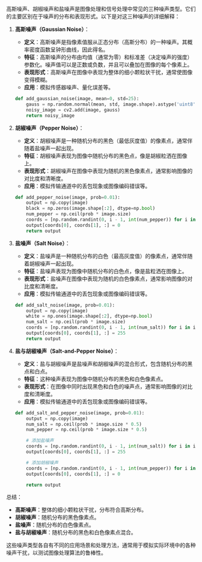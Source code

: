 高斯噪声、胡椒噪声和盐噪声是图像处理和信号处理中常见的三种噪声类型。它们的主要区别在于噪声的分布和表现形式。以下是对这三种噪声的详细解释：

1. **高斯噪声（Gaussian Noise）**：
   - **定义**：高斯噪声是指像素值服从正态分布（高斯分布）的一种噪声。其概率密度函数呈钟形曲线，因此得名。
   - **特征**：高斯噪声的分布由均值（通常为零）和标准差（决定噪声的强度）参数化。噪声值可以是正数或负数，并且可以叠加在图像的每个像素上。
   - **表现形式**：高斯噪声在图像中表现为整体的细小颗粒状干扰，通常使图像变得模糊。
   - **应用**：模拟传感器噪声、量化误差等。

   ```python
   def add_gaussian_noise(image, mean=0, std=25):
       gauss = np.random.normal(mean, std, image.shape).astype('uint8')
       noisy_image = cv2.add(image, gauss)
       return noisy_image
   ```

2. **胡椒噪声（Pepper Noise）**：
   - **定义**：胡椒噪声是一种随机分布的黑色（最低灰度值）的像素点，通常伴随着盐噪声一起出现。
   - **特征**：胡椒噪声表现为图像中随机分布的黑色点，像是胡椒粒洒在图像上。
   - **表现形式**：胡椒噪声在图像中表现为随机的黑色像素点，通常影响图像的对比度和清晰度。
   - **应用**：模拟传输通道中的丢包现象或图像编码错误等。

   ```python
   def add_pepper_noise(image, prob=0.01):
       output = np.copy(image)
       black = np.zeros(image.shape[:2], dtype=np.bool)
       num_pepper = np.ceil(prob * image.size)
       coords = [np.random.randint(0, i - 1, int(num_pepper)) for i in image.shape]
       output[coords[0], coords[1], :] = 0
       return output
   ```

3. **盐噪声（Salt Noise）**：
   - **定义**：盐噪声是一种随机分布的白色（最高灰度值）的像素点，通常伴随着胡椒噪声一起出现。
   - **特征**：盐噪声表现为图像中随机分布的白色点，像是盐粒洒在图像上。
   - **表现形式**：盐噪声在图像中表现为随机的白色像素点，通常影响图像的对比度和清晰度。
   - **应用**：模拟传输通道中的丢包现象或图像编码错误等。

   ```python
   def add_salt_noise(image, prob=0.01):
       output = np.copy(image)
       white = np.ones(image.shape[:2], dtype=np.bool)
       num_salt = np.ceil(prob * image.size)
       coords = [np.random.randint(0, i - 1, int(num_salt)) for i in image.shape]
       output[coords[0], coords[1], :] = 255
       return output
   ```

4. **盐与胡椒噪声（Salt-and-Pepper Noise）**：
   - **定义**：盐与胡椒噪声是盐噪声和胡椒噪声的混合形式，包含随机分布的黑点和白点。
   - **特征**：这种噪声表现为图像中随机分布的黑色和白色像素点。
   - **表现形式**：在图像中同时出现黑色和白色的噪声点，通常影响图像的对比度和清晰度。
   - **应用**：模拟传输通道中的丢包现象或图像编码错误等。

   ```python
   def add_salt_and_pepper_noise(image, prob=0.01):
       output = np.copy(image)
       num_salt = np.ceil(prob * image.size * 0.5)
       num_pepper = np.ceil(prob * image.size * 0.5)

       # 添加盐噪声
       coords = [np.random.randint(0, i - 1, int(num_salt)) for i in image.shape]
       output[coords[0], coords[1], :] = 255

       # 添加胡椒噪声
       coords = [np.random.randint(0, i - 1, int(num_pepper)) for i in image.shape]
       output[coords[0], coords[1], :] = 0

       return output
   ```

总结：
- **高斯噪声**：整体的细小颗粒状干扰，分布符合高斯分布。
- **胡椒噪声**：随机分布的黑色像素点。
- **盐噪声**：随机分布的白色像素点。
- **盐与胡椒噪声**：随机分布的黑色和白色像素点混合。

这些噪声类型各自有不同的应用场景和处理方法，通常用于模拟实际环境中的各种噪声干扰，以测试图像处理算法的鲁棒性。